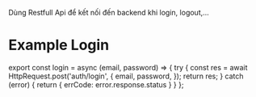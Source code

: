 Dùng Restfull Api để kết nối đến backend khi login, logout,...
# Example Login
export const login = async (email, password) => {
    try {
        const res = await HttpRequest.post('auth/login', {
            email,
            password,
        });
        return res;
    } catch (error) {
        return {
            errCode: error.response.status
        }
    }
};